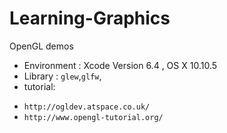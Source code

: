 # Learning-Graphics
OpenGL demos

* Environment : Xcode Version 6.4 , OS X 10.10.5
* Library : `glew`,`glfw`,
* tutorial:  
- `http://ogldev.atspace.co.uk/`
- `http://www.opengl-tutorial.org/`

